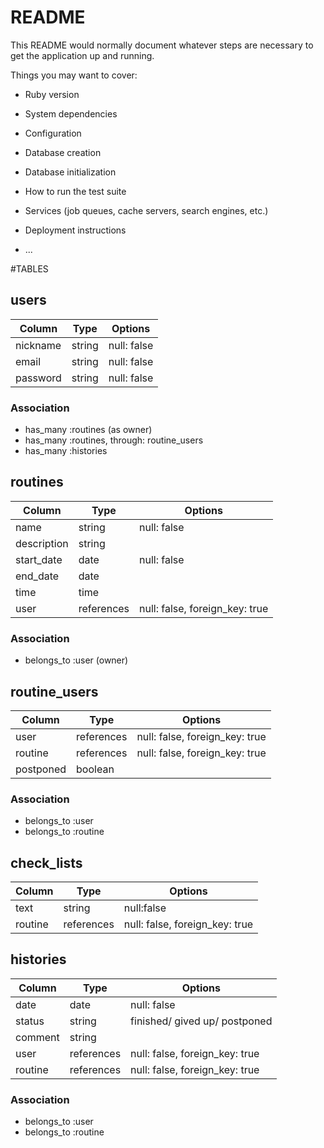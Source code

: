 # README

This README would normally document whatever steps are necessary to get the
application up and running.

Things you may want to cover:

* Ruby version

* System dependencies

* Configuration

* Database creation

* Database initialization

* How to run the test suite

* Services (job queues, cache servers, search engines, etc.)

* Deployment instructions

* ...

#TABLES

## users

| Column   | Type   | Options     |
| -------- | ------ | ----------- |
| nickname | string | null: false |
| email    | string | null: false |
| password | string | null: false |

### Association

- has_many :routines (as owner)
- has_many :routines, through: routine_users
- has_many :histories

## routines
| Column     | Type       | Options                        |
| ---------- | ---------- | ------------------------------ |
| name       | string     | null: false                    |
| description| string     |                                |
| start_date | date       | null: false                    |
| end_date   | date       |                                |
| time       | time       |                                |
| user       | references | null: false, foreign_key: true |

### Association

- belongs_to :user (owner)

## routine_users

| Column  | Type       | Options                        |
| ------- | ---------- | ------------------------------ |
| user    | references | null: false, foreign_key: true |
| routine | references | null: false, foreign_key: true |
|postponed| boolean    |                                |

### Association

- belongs_to :user
- belongs_to :routine

## check_lists
| Column  | Type       | Options                        |
| ------- | ---------- | ------------------------------ |
| text    | string     | null:false                     |
| routine | references | null: false, foreign_key: true |

## histories
| Column  | Type       | Options                        |
| ------- | ---------- | ------------------------------ |
| date    | date       | null: false                    |
| status  | string     | finished/ gived up/ postponed  |
| comment | string     |                                |
| user    | references | null: false, foreign_key: true |
| routine | references | null: false, foreign_key: true |

### Association

- belongs_to :user
- belongs_to :routine